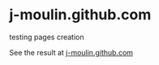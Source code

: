 j-moulin.github.com
===================

testing pages creation

See the result at [j-moulin.github.com][]

[j-moulin.github.com]: http://j-moulin.github.com

